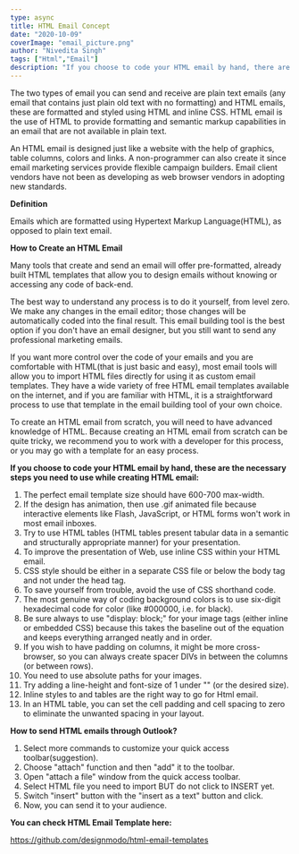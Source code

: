 ```yaml
---
type: async
title: HTML Email Concept
date: "2020-10-09"
coverImage: "email_picture.png"
author: "Nivedita Singh"
tags: ["Html","Email"]
description: "If you choose to code your HTML email by hand, there are many different things you need to use while creating HTML email."
---
```


The two types of email you can send and receive are plain text emails (any email that contains just plain old text with no formatting) and HTML emails, these are formatted and styled using HTML and inline CSS.
HTML email is the use of HTML to provide formatting and semantic markup capabilities in an email that are not available in plain text.

An HTML email is designed just like a website with the help of graphics, table columns, colors and links. A non-programmer can also create it since email marketing services provide flexible campaign builders. Email client vendors have not been as developing as web browser vendors in adopting new standards. 

**Definition**

Emails which are formatted using Hypertext Markup Language(HTML), as opposed to plain text email.

**How to Create an HTML Email**

Many tools that create and send an email will offer pre-formatted, already built HTML templates that allow you to design emails without knowing or accessing any code of back-end.

The best way to understand any process is to do it yourself, from level zero. We make any changes in the email editor; those changes will be automatically coded into the final result. This email building tool is the best option if you don't have an email designer, but you still want to send any professional marketing emails.

If you want more control over the code of your emails and you are comfortable with HTML(that is just basic and easy), most email tools will allow you to import HTML files directly for using it as custom email templates. They have a wide variety of free HTML email templates available on the internet, and if you are familiar with HTML, it is a straightforward process to use that template in the email building tool of your own choice.

To create an HTML email from scratch, you will need to have advanced knowledge of HTML. Because creating an HTML email from scratch can be quite tricky, we recommend you to work with a developer for this process, or you may go with a template for an easy process.

**If you choose to code your HTML email by hand, these are the necessary steps you need to use while creating HTML email:**

1. The perfect email template size should have 600-700 max-width.
2. If the design has animation, then use .gif animated file because interactive elements like Flash, JavaScript, or HTML forms won't work in most email inboxes.
3. Try to use HTML tables (HTML tables present tabular data in a semantic and structurally appropriate manner) for your presentation.
4. To improve the presentation of Web, use inline CSS within your HTML email.
5. CSS style should be either in a separate CSS file or below the body tag and not under the head tag.
6. To save yourself from trouble, avoid the use of CSS shorthand code.
7. The most genuine way of coding background colors is to use six-digit hexadecimal code for color (like #000000, i.e. for black).
8. Be sure always to use "display: block;" for your image tags (either inline or embedded CSS) because this takes the baseline out of the equation and keeps everything arranged neatly and in order.
9. If you wish to have padding on columns, it might be more cross-browser, so you can always create spacer DIVs in between the columns (or between rows).
10. You need to use absolute paths for your images.
11. Try adding a line-height and font-size of 1 under "<TD>" (or the desired size).
12. Inline styles to <TD> and tables are the right way to go for Html email.
13. In an HTML table, you can set the cell padding and cell spacing to zero to eliminate the unwanted spacing in your layout.

**How to send  HTML emails through Outlook?**

1. Select more commands to customize your quick access toolbar(suggestion).
2. Choose "attach" function and then "add" it to the toolbar.
3. Open "attach a file" window from the quick access toolbar.
4. Select HTML file you need to import BUT do not click to INSERT yet.
5. Switch "insert" button with the "insert as a text" button and click.
6. Now, you can send it to your audience.

**You can check HTML Email Template here:**

https://github.com/designmodo/html-email-templates
